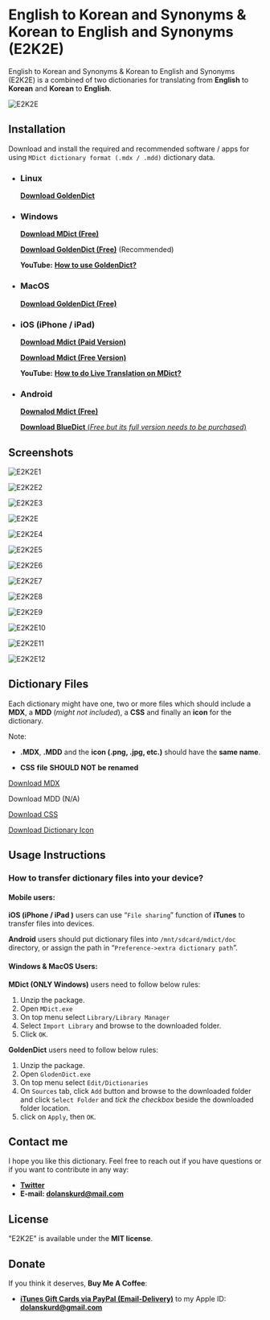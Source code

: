 # English to Korean and Synonyms & Korean to English and Synonyms (E2K2E)

English to Korean and Synonyms & Korean to English and Synonyms (E2K2E) is a combined of two dictionaries for translating from **English** to **Korean** and **Korean** to **English**.

![E2K2E](https://github.com/dolanskurd/E2K2E/blob/master/img/E2K2E.png)

## Installation

Download and install the required and recommended software / apps for using `MDict dictionary format (.mdx / .mdd)` dictionary data.

- ### Linux

  [**Download GoldenDict**](https://github.com/goldendict/goldendict)

- ### Windows

  [**Download MDict (Free)**](https://www.mdict.cn/download/MDictPC2.7z)

  [**Download GoldenDict (Free)**](https://sourceforge.net/projects/goldendict/files/early%20access%20builds/) (Recommended)

  **YouTube:** [**How to use GoldenDict?**](https://www.youtube.com/watch?v=bDipNBvhOVI)

- ### MacOS

  [**Download GoldenDict (Free)**](https://sourceforge.net/projects/goldendict/files/early%20access%20builds/)

- ### iOS (iPhone / iPad)

  [**Download Mdict (Paid Version)**](https://itunes.apple.com/cn/app/mdict/id389083586?mt=8)

  [**Download Mdict (Free Version)**](https://itunes.apple.com/cn/app/mdict-free/id894362875)

  **YouTube:** [**How to do Live Translation on MDict?**](https://www.youtube.com/watch?v=nQPU7E4YTmE)

- ### Android

  [**Downalod Mdict (Free)**](https://play.google.com/store/apps/details?id=cn.mdict)

  [**Download BlueDict** (_Free but its full version needs to be purchased_)](https://play.google.com/store/apps/details?id=cn.ssdl.bluedict&hl=en)
## Screenshots

![E2K2E1](https://github.com/dolanskurd/E2K2E/blob/master/img/Screenshots/IMG_E0388.JPG)

![E2K2E2](https://github.com/dolanskurd/E2K2E/blob/master/img/Screenshots/IMG_E0389.JPG)

![E2K2E3](https://github.com/dolanskurd/E2K2E/blob/master/img/Screenshots/IMG_E0390.JPG)

![E2K2E](https://github.com/dolanskurd/E2K2E/blob/master/img/Screenshots/IMG_E0391.JPG)

![E2K2E4](https://github.com/dolanskurd/E2K2E/blob/master/img/Screenshots/IMG_E0392.JPG)

![E2K2E5](https://github.com/dolanskurd/E2K2E/blob/master/img/Screenshots/IMG_E0393.JPG)

![E2K2E6](https://github.com/dolanskurd/E2K2E/blob/master/img/Screenshots/IMG_E0394.JPG)

![E2K2E7](https://github.com/dolanskurd/E2K2E/blob/master/img/Screenshots/001.png)

![E2K2E8](https://github.com/dolanskurd/E2K2E/blob/master/img/Screenshots/002.png)

![E2K2E9](https://github.com/dolanskurd/E2K2E/blob/master/img/Screenshots/003.png)

![E2K2E10](https://github.com/dolanskurd/E2K2E/blob/master/img/Screenshots/004.png)

![E2K2E11](https://github.com/dolanskurd/E2K2E/blob/master/img/Screenshots/005.png)

![E2K2E12](https://github.com/dolanskurd/E2K2E/blob/master/img/Screenshots/006.png)

## Dictionary Files

Each dictionary might have one, two or more files which should include a **MDX**, a **MDD** (_might not included_), a **CSS** and finally an **icon** for the dictionary.

Note:

- **.MDX**, **.MDD** and the **icon (.png, .jpg, etc.)** should have the **same name**.

- **CSS** **file** **SHOULD NOT be renamed**

[Download MDX](https://github.com/dolanskurd/E2K2E/blob/master/E2K2E.mdx)

Download MDD (N/A)

[Download CSS](https://github.com/dolanskurd/E2K2E/blob/master/E2K2E.css)

[Download Dictionary Icon](https://github.com/dolanskurd/E2K2E/blob/master/img/E2K2E.png)

## Usage Instructions

### How to transfer dictionary files into your device?

#### Mobile users:

**iOS (iPhone / iPad )** users can use “`File sharing`” function of **iTunes** to transfer files into devices.

**Android** users should put dictionary files into `/mnt/sdcard/mdict/doc` directory, or assign the path in “`Preference->extra dictionary path`”.

#### **Windows & MacOS Users:**

**MDict (ONLY Windows)** users need to follow below rules:

1. Unzip the package.
2. Open `MDict.exe`
3. On top menu select `Library/Library Manager`
4. Select `Import Library` and browse to the downloaded folder.
5. Click `OK`.

**GoldenDict** users need to follow below rules:

1. Unzip the package.
2. Open `GlodenDict.exe`
3. On top menu select `Edit/Dictionaries`
4. On `Sources` tab, click `Add` button and browse to the downloaded folder and click `Select Folder` and _tick the checkbox_ beside the downloaded folder location.
5. click on `Apply`, then `OK`.

## Contact me

I hope you like this dictionary. Feel free to reach out if you have questions or if you want to contribute in any way:

- **[Twitter](http://www.twitter.com/dolanskurd)**
- **E-mail: [dolanskurd@mail.com](mailto:dolanskurd@mail.com)**

## License

"E2K2E" is available under the **MIT license**.

## Donate

If you think it deserves, **Buy Me A Coffee**:

- **[iTunes Gift Cards via PayPal (Email-Delivery)](https://www.paypal.com/us/gifts/brands/itunes)** to my Apple ID: **dolanskurd@gmail.com**
